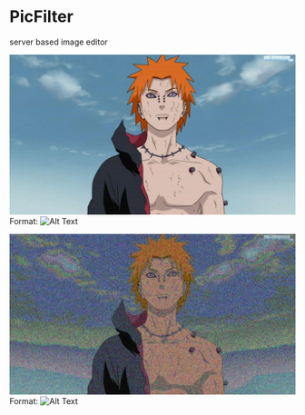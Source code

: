 # PicFilter

server based image editor

![orignal pain](assets/requests/pain.jpg)
Format: ![Alt Text](url)

![edited pain](assets/response/res.jpg)
Format: ![Alt Text](url)
